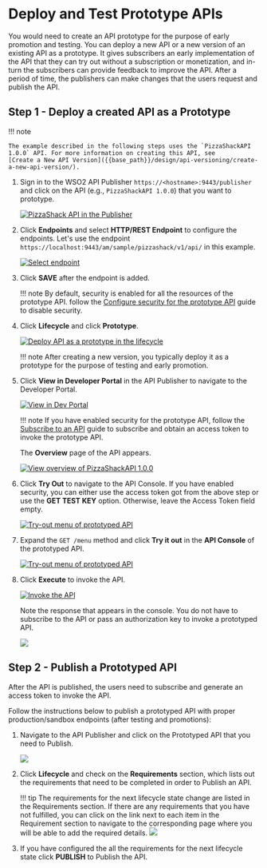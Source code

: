 # Deploy and Test Prototype APIs

You would need to create an API prototype for the purpose of early promotion and testing. You can deploy a new API or a new version of an existing API as a prototype. It gives subscribers an early implementation of the API that they can try out without a subscription or monetization, and in-turn the subscribers can provide feedback to improve the API. After a period of time, the publishers can make changes that the users request and publish the API.

## Step 1 - Deploy a created API as a Prototype

!!! note

    The example described in the following steps uses the `PizzaShackAPI 1.0.0` API. For more information on creating this API, see 
    [Create a New API Version]({{base_path}}/design/api-versioning/create-a-new-api-version/).

1.  Sign in to the WSO2 API Publisher `https://<hostname>:9443/publisher` and click on the API (e.g., `PizzaShackAPI 1.0.0`) that you want to prototype.
     
     [![PizzaShack API in the Publisher]({{base_path}}/assets/img/learn/prototype-api-pizza-shack-publisher.png)]({{base_path}}/assets/img/learn/prototype-api-pizza-shack-publisher.png)

2. Click **Endpoints** and select **HTTP/REST Endpoint** to configure the endpoints. Let's use the endpoint `https://localhost:9443/am/sample/pizzashack/v1/api/` in this example.

     [![Select endpoint]({{base_path}}/assets/img/learn/prototype-api/prototype-api-select-endpoint-type.png)]({{base_path}}/assets/img/learn/prototype-api/prototype-api-select-endpoint-type.png)

3.  Click **SAVE** after the endpoint is added.

    !!! note
        By default, security is enabled for all the resources of the prototype API. follow the [Configure security for the prototype API]({{base_path}}/design/prototype-api/create-a-mock-api-with-an-inline-script/#step-2-configure-security-for-the-prototype-api) guide to disable security.

4.  Click **Lifecycle** and click **Prototype**.

     [![Deploy API as a prototype in the lifecycle]({{base_path}}/assets/img/learn/prototype-api/prototype-api-deploy-as-prototype.png)]({{base_path}}/assets/img/learn/prototype-api/prototype-api-deploy-as-prototype.png)

    !!! note
        After creating a new version, you typically deploy it as a prototype for the purpose of testing and early promotion.

5.  Click **View in Developer Portal** in the API Publisher to navigate to the Developer Portal.

     [![View in Dev Portal]({{base_path}}/assets/img/learn/prototype-api-view-in-dev-portal.png)]({{base_path}}/assets/img/learn/prototype-api-view-in-dev-portal.png)
    
    !!! note
        If you have enabled security for the prototype API, follow the [Subscribe to an API]({{base_path}}/consume/manage-subscription/subscribe-to-an-api/) guide to subscribe and obtain an access token to invoke the prototype API.
    
    The **Overview** page of the API appears.

    [![View overview of PizzaShackAPI 1.0.0]({{base_path}}/assets/img/learn/prototype-api-subscriptions-not-allowed.png)]({{base_path}}/assets/img/learn/prototype-api-subscriptions-not-allowed.png)

6.  Click **Try Out** to navigate to the API Console. If you have enabled security, you can either use the access token got from the above step or use the **GET TEST KEY** option. Otherwise, leave the Access Token field empty.
   
     [![Try-out menu of prototyped API]({{base_path}}/assets/img/learn/prototype-api/prototype-api-try-out-menu.png)]({{base_path}}/assets/img/learn/prototype-api/prototype-api-try-out-menu.png)


6.  Expand the `GET /menu` method and click **Try it out** in the **API Console** of the prototyped API.

     [![Try-out menu of prototyped API]({{base_path}}/assets/img/learn/prototype-api/prototype-api-menu-try-it-out.png)]({{base_path}}/assets/img/learn/prototype-api/prototype-api-menu-try-it-out.png)


7.  Click **Execute** to invoke the API.

     [![Invoke the API]({{base_path}}/assets/img/learn/prototype-api/prototype-api-execute.png)]({{base_path}}/assets/img/learn/prototype-api/prototype-api-execute.png)

    Note the response that appears in the console. You do not have to subscribe to the API or pass an authorization key to invoke a prototyped API.
    
    [![]({{base_path}}/assets/img/learn/prototype-api/prototype-api-success-response.png)]({{base_path}}/assets/img/learn/prototype-api/prototype-api-success-response.png)

## Step 2 - Publish a Prototyped API

After the API is published, the users need to subscribe and generate an access token to invoke the API.

Follow the instructions below to publish a prototyped API with proper production/sandbox endpoints (after testing and promotions): 

1. Navigate to the API Publisher and click on the Prototyped API that you need to Publish.
    
     [![]({{base_path}}/assets/img/learn/prototype-api-click-on-api.png)]({{base_path}}/assets/img/learn/prototype-api-click-on-api.png)

2. Click **Lifecycle** and check on the **Requirements** section, which lists out the requirements that need to be completed in order to Publish an API. 

    !!! tip
        The requirements for the next lifecycle state change are listed in the Requirements section.
        If there are any requirements that you have not fulfilled, you can click on the link next to each item in the Requirement section to navigate to the corresponding page where you will be able to add the required details.
        [![]({{base_path}}/assets/img/learn/prototype-api/api-lifecycle-requirements.png)]({{base_path}}/assets/img/learn/prototype-api/api-lifecycle-requirements.png)
   
3. If you have configured the all the requirements for the next lifecycle state click **PUBLISH** to Publish the API.   
